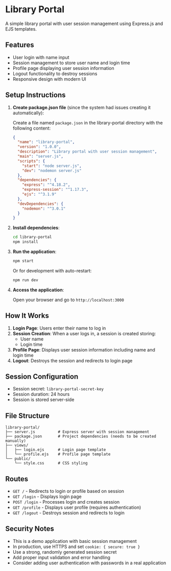 # Library Portal

A simple library portal with user session management using Express.js and EJS templates.

## Features

- User login with name input
- Session management to store user name and login time
- Profile page displaying user session information
- Logout functionality to destroy sessions
- Responsive design with modern UI

## Setup Instructions

1. **Create package.json file** (since the system had issues creating it automatically):

   Create a file named `package.json` in the library-portal directory with the following content:

   ```json
   {
     "name": "library-portal",
     "version": "1.0.0",
     "description": "Library portal with user session management",
     "main": "server.js",
     "scripts": {
       "start": "node server.js",
       "dev": "nodemon server.js"
     },
     "dependencies": {
       "express": "^4.18.2",
       "express-session": "^1.17.3",
       "ejs": "^3.1.9"
     },
     "devDependencies": {
       "nodemon": "^3.0.1"
     }
   }
   ```

2. **Install dependencies**:

   ```bash
   cd library-portal
   npm install
   ```

3. **Run the application**:

   ```bash
   npm start
   ```

   Or for development with auto-restart:

   ```bash
   npm run dev
   ```

4. **Access the application**:

   Open your browser and go to `http://localhost:3000`

## How It Works

1. **Login Page**: Users enter their name to log in
2. **Session Creation**: When a user logs in, a session is created storing:
   - User name
   - Login time
3. **Profile Page**: Displays user session information including name and login time
4. **Logout**: Destroys the session and redirects to login page

## Session Configuration

- Session secret: `library-portal-secret-key`
- Session duration: 24 hours
- Session is stored server-side

## File Structure

```
library-portal/
├── server.js          # Express server with session management
├── package.json       # Project dependencies (needs to be created manually)
├── views/
│   ├── login.ejs      # Login page template
│   └── profile.ejs    # Profile page template
└── public/
    └── style.css      # CSS styling
```

## Routes

- `GET /` - Redirects to login or profile based on session
- `GET /login` - Displays login page
- `POST /login` - Processes login and creates session
- `GET /profile` - Displays user profile (requires authentication)
- `GET /logout` - Destroys session and redirects to login

## Security Notes

- This is a demo application with basic session management
- In production, use HTTPS and set `cookie: { secure: true }`
- Use a strong, randomly generated session secret
- Add proper input validation and error handling
- Consider adding user authentication with passwords in a real application
